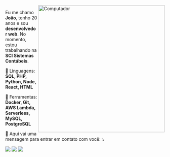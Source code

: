 <img src="https://raw.githubusercontent.com/MicaelliMedeiros/micaellimedeiros/master/image/computer-illustration.png" min-width="400px" max-width="400px" width="400px" align="right" alt="Computador">

<p align="left">
  Eu me chamo <strong>João</strong>, tenho 20 anos e sou <strong>desenvolvedor web</strong>.
  No momento, estou trabalhando na <strong>SCI Sistemas Contábeis</strong>.
</p>

<p align="left">
  🦄 Linguagens: <strong>SQL, PHP, Python, Node, React, HTML</strong>
</p>

<p align="left">
  💼 Ferramentas: <strong>Docker, Git, AWS Lambda, Serverless, MySQL, PostgreSQL</strong>
</p>

<p align="left">
  💌 Aqui vai uma mensagem para entrar em contato com você: ⤵️
</p>

<p align="left">
  <a href="mailto:muller.joaovitor00@gmail.com" alt="Gmail">
  <img src="https://img.shields.io/badge/-Gmail-FF0000?style=flat-square&labelColor=FF0000&logo=gmail&logoColor=white&link=mailto:muller.joaovitor00@gmail.com" /></a>

  <a href="https://www.linkedin.com/in/joaomuller00/" alt="Linkedin">
  <img src="https://img.shields.io/badge/-Linkedin-0e76a8?style=flat-square&logo=Linkedin&logoColor=white&link=https://www.linkedin.com/in/joaomuller00/" /></a>

  <a href="https://www.instagram.com/jvmuller00/" alt="Instagram">
  <img src="https://img.shields.io/badge/-Instagram-DF0174?style=flat-square&labelColor=DF0174&logo=instagram&logoColor=white&link=https://www.instagram.com/jvmuller00/"/></a>
</p>  
